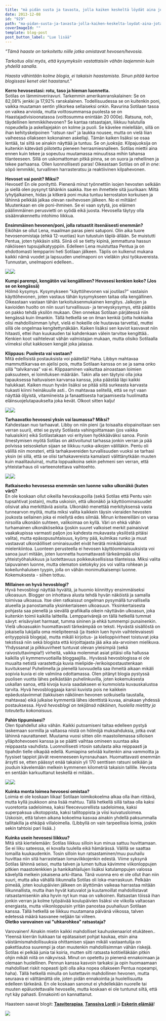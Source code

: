 ```yaml
---
title: "mä pidän susta ja tavasta, jolla kaiken keskeltä löydät aina jotain mille hymyillä."
date: 2013-12-08
id: "929"
path: "ma-pidan-susta-ja-tavasta-jolla-kaiken-keskelta-loydat-aina-jotain-mille-hymyilla"
coverImageId: ""
template: blog-post
post_button_label: "Lue lisää"
---
```


_"Tämä haaste on tarkoitettu niille jotka omistavat hevosen/hevosia._

_Tarkoitus olisi myös, että kysymyksiin vastattaisiin vähän laajemmin kuin yhdellä sanalla._

_Haasta vähintään kolme blogia, ei takaisin haastamista. Sinun pitää kertoa blogissasi kenet olet haastanut."_

**Kerro hevosestasi: rotu, taso ja hieman luonnetta.**  
Sotilas on lämminveriravuri. Tarkemmin amerikanranskalainen: Se on 82,08% jenkki ja 17,92% ranskalainen. Todellisuudessa se on kuitenkin poni, vaikka muutaman sentin ylikorkea sellaiseksi onkin. Ravurina Sotilaan tasoa on vaikea arvioida, mutta voittosummansa puolesta se on Haastajadivisioonatasoa (voittosumma enintään 20 000e). Ratsuna, noh, täydellinen lemmikkihevonen? Se kantaa ratsastajan, liikkuu halutulla nopeudella ja askellajejakin on kolme ja puoli. Se kävelee mielellään, sillä on ihan kehityskelpoinen "ratsun ravi" ja laukka nousee, mutta on vielä liian vaiheessa ollakseen kokonainen askellaji. Tämän kaiken lisäksi se osaa lentää, tai siltä se ainakin näyttää ja tuntuu. Se on _juoksija_. Kilpajuoksija on kuitenkin kätevästi piilotettu pieneen herrasmiesnalleen. Sotilas miettii aina ennen kuin tekee ja sopeutuu muutamassa minuutissa mihin tahansa tilanteeseen. Sillä on uskomattoman pitkä pinna, se on suora ja rehellinen ja tekee parhaansa. Ollen luonnollisesti paras! Oikeastaan Sotilas on _all in one_: söpö lemmikki, turvallinen harrasteratsu ja reaktiivinen kilpahevonen.

**Hevoset vai ponit? Miksi?**  
Hevoset! En ole ponityttö. Pienenä minut työnnettiin isojen hevosten selkään ja siellä olen pysynyt tähänkin saakka. Itse en ihmettele sitä juurikaan: Miltä lyhytjalkainen, hidas ja kitkerä poni muka tuntuu kerrostalon korkuisen ja lähinnä pelkkää jalkaa olevan ravihevosen jälkeen. No ei miltään! Muutenkaan en ole poni-ihminen. Se ei vaan sytytä, jos eläimen päälimmäinen perusvietti on syödä eikä juosta. Hevosella täytyy olla sisäänrakennettu intohimo liikkua.

**Ensimmäinen hevonen/poni, jolla ratsastit itsenäisesti enemmän?**  
Eiköhän se ollut Lena, maailman paras pieni satuponi. Olin aika tuore hevosenomistaja (ehkä 12-vuotias) kun tutustuin täplä-ällään. Se muistutti Pentua, joten tykkäsin siitä. Siinä oli se tietty kipinä, jemmattuna hassun näköiseen tupsujalkatyyppiin. Edelleen Lena muistuttaa Pentua ja on ehdottomasti lempparini heti Sotilaan jälkeen. Täplis on kulkenut mukana kaikki nämä vuodet ja lapsuuden unelmaponi on vieläkin yksi työkavereista. Tunnustan, unelmaponi edelleen..

[![](/images/IMG_2302.jpg)](http://2.bp.blogspot.com/-S-vAb5zwV48/UqSixB2xIQI/AAAAAAAAHi8/sI2AbUTH6GA/s1600/IMG_2302.jpg)[![](/images/IMG_2997_.jpg)](http://2.bp.blogspot.com/-yMtSejsIrJQ/UqSisPA8KOI/AAAAAAAAHi0/kXKihsR7eV0/s1600/IMG_2997_.jpg)

**Kumpi parempi, kengätön vai kengällinen? Hevosesi kenkien koko? (Jos se on kengässä)**  
Hölmö kysymys. Kysymykseen "käyttöhevonen vai joutilas?" vastaisin käyttöhevonen, joten vastaus tähän kysymykseen taitaa olla kengällinen. Oikeastaan vastaan tähän tarkoituksenmukainen kengitys. Jalkojen ja kavioiden huolto on niin suuri turvallisuus- ja terveyskysymys, että päätös on pakko tehdä yksilön mukaan. Olen onnekas Sotilaan pärjätessä niin kengässä kuin ilmankin. Tällä hetkellä se on ilman kenkiä (jotta hokkiaika olisi mahdollisimman lyhyt, vielä ei hokeille ole huutavaa tarvetta), muttei sillä ole ongelmaa kengitettynäkään. Kaiken lisäksi sen kaviot kasvavat niin hitaasti, ettei ihan kuukauden tai kahdenkaan välein tarvitse kengittää.. Kenkien koot vaihtelevat vähän valmistajan mukaan, mutta olisiko Sotilaalla viimeksi ollut kakkosen kengät joka jalassa.

**Klippaus: Puolesta vai vastaan?**  
Mitä edellisistä postauksista voi päätellä? Haha. Libbyn mahtavaa mammuttikarvaa en ajelisi pois, mutta Sotilaan kanssa on se ja sama onko sillä "talvikarvaa" vai ei. Klippaaminen vaikuttaa ainoastaan loimien paksuuteen, ei loimituksen määrään. Takin alla sen täytyisi olla joka tapauksessa haituvaisen karvansa kanssa, joka päästää läpi kaikki halukkaat. Kaiken muun hyvän lisäksi se pitää siitä surkeasta karvasta tiukasti kiinni heinäkuulle asti.. On mahtavaa selitellä, että se nyt vaan näyttää öljyistä, vitamiineista ja fanaattisesta harjaamisesta huolimatta eläinsuojelutapaukselta joka kevät. Olkoot sitten kalju!

[![](/images/uijuijui.jpg)](http://3.bp.blogspot.com/-BjFR-t65ntU/UqSkYhbaxXI/AAAAAAAAHjY/VkrK79ao944/s1600/uijuijui.jpg)[![](/images/2705_3.JPG)](http://4.bp.blogspot.com/-lQ4XXWApCwc/UqSkYNyK0-I/AAAAAAAAHjU/zb_UvalUWUM/s1600/2705_3.JPG)

**Tarhaavatko hevosesi yksin vai laumassa? Miksi?**  
Kahdestaan nuo tarhaavat. Libby on niin pieni (ja toisaalta elopainoltaan sen verran suuri), ettei se pysty Sotilasta vahingoittamaan (jos vaikka haluaisikin) eikä Sotilastakaan voi erityisen hyökkääväksi sanoa. Ponin ilmestymisen myötä Sotilas on aktivoitunut tarhassa jonkin verran ja pää polvissa seisoskelun sijaan se liikkuu ruoka-aikojen välilläkin. Pentu oli välillä niin monsteri, että tarhakavereiden turvallisuuden vuoksi se tarhasi yksin (ei sillä, että se olisi tarhakavereista kamalasti välittänytkään muuten kuin maalitauluina), mutta loppuaikoina sekin pehmeni sen verran, että yhteistarhaus oli varteenotettava vaihtoehto.

[![](/images/IMG_1676.jpg)](http://2.bp.blogspot.com/-Q9gkwKkU9a8/UqSjuyLn7JI/AAAAAAAAHjE/H4Yv4hDN45s/s1600/IMG_1676.jpg)[![](/images/IMG_1652.jpg)](http://2.bp.blogspot.com/-rBTYw5DDXQk/UqSjvXXDd9I/AAAAAAAAHjI/Pk3VCwPqZzc/s1600/IMG_1652.jpg)

**Ratkaiseeko hevosessa enemmän sen luonne vaiko ulkonäkö (kuten väri)?**  
En ole koskaan ollut oikeilla hevoskaupoilla (sekä Sotilas että Pentu vain tupsahtivat jostain), mutta uskoisin, että ulkonäkö ja käyttöominaisuudet olisivat aika merkittäviä asioita. Ulkonäkö menettää merkityksensä vasta tunnearvon myötä, mutta miksi valita kaikkein täysin vieraiden hevosten joukosta sellainen joka ei miellytä edes silmää. Minun kriteereilläni on varaa nirsoilla ulkonäön suhteen, valikoimaa on kyllä. Väri on ehkä vähän turhamainen ulkonäköseikka (joskin suuret valkoiset merkit painaisivat vaakakupissa varmasti paljon jos kahdesta mukavasta yksilöstä pitäisi valita), mutta epäsopusuhtaisuus, kyömy pää, kulmikas runko ja muut vastaavat ulkonäölliset ominaisuudet eivät herätä minkäänlaista mielenkiintoa. Luonteen perusteella ei hevosen käyttöominaisuuksista voi sanoa juuri mitään, joten luonnetta huomattavasti tärkeämpää olisi yhteistyöhalukkuus ja luotettavuus poikkeuksellisissa tilanteissa. Miksi valita taipuvainen luonne, mutta olematon sietokyky jos voi valita rohkean ja kokeilunhaluisen tyypin, jolla on vähän monimutkaisempi luonne. Kokemuksesta - siihen tottuu.

**Millainen on hyvä hevosblogi?**  
Hyvä hevosblogi näyttää hyvältä, ja huomio kiinnittyy ensimmäiseksi ulkoasuun. Blogger on inhottava alusta tehdä hyvän näköistä ja samalla toimivaa ulkoasua. Itse olen ratkaissut ongelman pysymällä turvallisella alueella ja panostamalla yksinkertaiseen ulkoasuun. Yksinkertaisesta pohjasta saa pienellä ja sievällä grafiikalla oikein näyttävän ulkoasun, joka kuitenkin toimii kaikilla laitteilla. Lempparivärejä on tällä hetkellä tummat sävyt: erisävyiset harmaat, tumma sininen ja ehkä tummempi punainenkin. Vielä ulkoasuakin huomattavasti tärkeämpää on teksti. Hyvästä sisällöstä on jokaisella lukijalla oma mielipiteensä (ja itsekin luen hyvin vaihtelevaisesti erityyppisiä blogeja), mutta mikäli kirjoitus- ja kielioppivirheet toistuvat joka tekstissä niin sekä blogista että kirjoittajasta jää aika ala-arvoinen mielikuva. Yhdyssanat ja pilkkuvirheet tuntuvat olevan yleisimpiä (sekä raivostuttavimpia!!) virheitä, vaikka molemmat asiat pitäisi olla hallussa kaikilla yli kymmenvuotiailla bloggaajilla.. Hyvässä hevosblogissa ei ole muualta netistä varastettuja kuvia mielipide-/erikoispostaustenkaan kuvituksena! Puhelimella ja pienellä luovuudella saa ihmeitä aikaan mikäli sopivia kuvia ei ole valmiina odottamassa. Olen pitänyt blogia pystyssä puolisen vuotta lähes pelkästään puhelinkuvilla, joten kokemuksesta uskallan sanoa, että kivoja kuvia saadakseen ei kummoista kuvauskalustoa tarvita. Hyvä hevosbloggaaja karsii kuvista pois ne kaikkein epäedustavimmat (takkuisen näköinen hevonen sotkuisella taustalla, mahtavaa) eikä julkaise kymmentä lähes identtistä kuvaa, ainakaan yhdessä postauksessa. _Hyvä hevosblogi on tekijänsä näköinen, huolella mietitty ja toteutettu kokonaisuus._

**Pahin tippumisesi?**  
Olen tipahdellut aika vähän. Kaikki putoamiseni taitaa edelleen pystyä laskemaan sormilla ja valtaosa niistä on hölmöjä muksahduksia, jotka ovat lähinnä naurattaneet. Muutama vuosi sitten olin maastoilemassa silloisen ylläpitohevoseni kanssa ja se päätti vaihtaa omineen suuntaa aika reippaasta vauhdista. Luonnollisesti irtosin satulasta aika reippaasti ja tipahdin tielle olkapää edellä. Kumiapina selviää kuitenkin aina vammoitta ja fyysiset tappiot jäivät revenneeseen kynsnauhaan. Huomattavasti enemmän ärsytti se, etten päässyt enää takaisin yli 170 senttisen ratsuni selkään ja jouduin kävelemään melkein kymmenen kilometriä takaisin tallille. Hevosta en sentään karkuuttanut keskellä ei mitään..

[![](</images/Dedicated+Kemp+(2).jpg>)](<http://2.bp.blogspot.com/-j9B_AVCXWME/UqSAOn6Hi9I/AAAAAAAAHiM/fMdgWlFgp-o/s1600/Dedicated+Kemp+(2).jpg>)[![](</images/050311+(7).jpg>)](<http://4.bp.blogspot.com/-lSsrNX-quls/UqSAOnvSX4I/AAAAAAAAHiI/ZP3XCyIErII/s1600/050311+(7).jpg>)

**Kuinka monta loimea hevosesi omistaa?**  
Loimia ei ole koskaan liikaa! Sotilaan loimikokoelma alkaa olla ihan riittävä, mutta kyllä joukkoon aina lisää mahtuu. Tällä hetkellä sillä taitaa olla kaksi vuoretonta sadeloimea, kaksi fleecevuorellista sadeloimea, kaksi superpaksua ulkotoppista, kaksi tallitoppista ja viisi kuivatusloimea. Uskoisin, että talven aikana kokoelma kasvaa ainakin yhdellä paksummalla tallitakilla ja ehkäpä villaloimella. (Libbyllä on vain tarpeellisia loimia, joskin sekin tahtoisi pari lisää..)

**Kuinka usein hevosesi liikkuu?**  
Mitä sitä kiertelemään: Sotilas liikkuu silloin kun minua sattuu huvittamaan. Se ei liiku sateessa, ei kovalla tuulella eikä hämärässä. Välillä se saattaa lomailla kuukaudenkin. Tosin silloin kun ratsastaminen/muu puuhailu huvittaa niin sitä harrastetaan lomaviikkojenkin edestä. Viime syksynä Sotilas lähinnä seisoi, mutta talven ja lumen tultua kävimme viikonloppujen pitkien maastolenkkien ja hankikahlailujen lisäksi katulamppujen valossa kävelyllä melkein jokaisena arki-iltana. Tänä vuonna ero ei ole ollut ihan niin suuri, mutta aika vähällä liikunnalla Sotilas oli loka-marraskuun. Pelkään pimeää, joten koulupäivien jälkeen on älyttömän vaikeaa harrastaa mitään liikunnallista, mutta ihan hyvät katuvalot ja kuutamoillat mahdollistavat ratsastamisenkin aika hyvin nyt kun maa on valkoinen. Ratsastan töissä ihan jonkin verran ja kolme työpäivää koulupäivien lisäksi vie viikolla valtaosan energiasta, mutta viikonloppuisin yritän panostaa puuhailuun Sotilaan kanssa. Tällä hetkellä se liikkuu muutamana päivänä viikossa, talven edetessä määrä kasvanee neljään tai viiteen.  
**Oletko varovainen vai "uhkarohkea" ratsastaja?**

Varovainen! Ainakin mietin kaikki mahdolliset kauhuskenaariot etukäteen.. Yleensä kierrän liukkaan tai epätasaiset pohjat kaukaa, etsin aina väistämismahdollisuuksia ohittamisen sijaan mikäli vastaantulija on pakettiautoa suurempi ja otan muutenkin mahdollisimman vähän riskejä. Sotilas ei pelkää junia tai koiria, mutten silti ratsasta kotitielläkään pitkin ohjin mikäli niitä on näkyvissä. Minut on opetettu jo pienenä ennakoimaan ja olemaan huolellinen. Pennun kanssa kasvoin tarkaksi ja opin huomaamaan mahdolliset riskit nopeasti (piti olla aika nopea ollakseen Pentua nopeampi, haha). Tällä hetkellä minulla on luotettavin mahdollinen hevonen, mutta seuraava ei välttämättä ole, joten pidän ennakointia ja huolellisuutta edelleen tärkeänä. En ole koskaan sanonut ei yhdellekään nuorelle tai muuten epäluotettavalle hevoselle, mutta koskaan ei ole tuntunut siltä, että nyt käy pahasti. Ennakointi on kannattanut.

Haasteen saavat blogit: [**Taaviterapiaa**](http://taaviterapiaa.blogspot.fi/), [**Tanssiva Lordi**](http://tanssivalordi.blogspot.fi/) ja [**Eskerin elämää**](http://eskerinelamaa.blogspot.fi/)!

[![](/images/ak_uusi.jpg)](http://4.bp.blogspot.com/-FfBGfoPfatk/UqS4i_Z0rYI/AAAAAAAAHjs/GrBV8K_q48g/s1600/ak_uusi.jpg)
